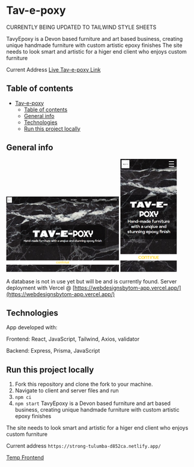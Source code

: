 # Tav-e-poxy

CURRENTLY BEING UPDATED TO TAILWIND STYLE SHEETS

TavyEpoxy is a Devon based furniture and art based business, creating unique handmade furniture with custom artistic epoxy finishes
The site needs to look smart and artistic for a higer end client who enjoys custom furniture

Current Address [Live Tav-e-poxy Link](https://strong-tulumba-d852ca.netlify.app/)

## Table of contents

- [Tav-e-poxy](#tav-e-poxy)
  - [Table of contents](#table-of-contents)
  - [General info](#general-info)
  - [Technologies](#technologies)
  - [Run this project locally](#run-this-project-locally)

## General info

<img src='./assets/images/tavyepoxyMd.png' alt='login page' style='width: 300px; height: 200px;' />
<img src='./assets/images/tavyepoxySm.png' alt='login page' style='width: 150px; height: 300px;' />

A database is not in use yet but will be and is currently found.
Server deployment with Vercel @ [https://webdesignsbytom-app.vercel.app/](https://webdesignsbytom-app.vercel.app/)

## Technologies

App developed with:

Frontend: React, JavaScript, Tailwind, Axios, validator

Backend: Express, Prisma, JavaScript

## Run this project locally

1. Fork this repository and clone the fork to your machine.
2. Navigate to client and server files and run
3. `npm ci`
4. `npm start`
   TavyEpoxy is a Devon based furniture and art based business, creating unique handmade furniture with custom artistic epoxy finishes

The site needs to look smart and artistic for a higer end client who enjoys custom furniture

Current address `https://strong-tulumba-d852ca.netlify.app/`

[Temp Frontend](https://strong-tulumba-d852ca.netlify.app/)
